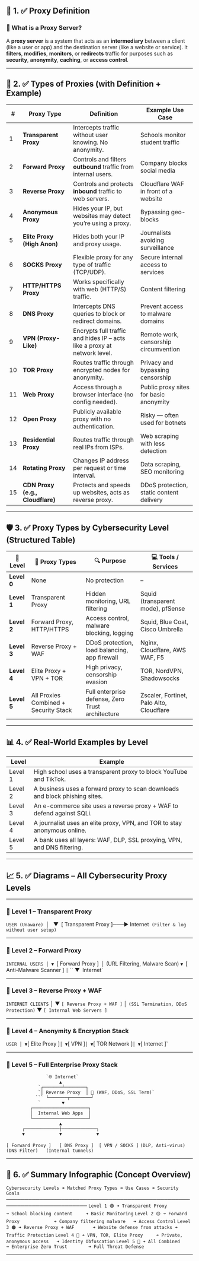 
## 🧠 1. ✅ Proxy Definition

### 🔐 What is a Proxy Server?

A **proxy server** is a system that acts as an **intermediary** between a client (like a user or app) and the destination server (like a website or service). It **filters**, **modifies**, **monitors**, or **redirects** traffic for purposes such as **security**, **anonymity**, **caching**, or **access control**.

---

## 🧩 2. ✅ Types of Proxies (with Definition + Example)

| #   | Proxy Type                       | Definition                                                               | Example Use Case                         |
| --- | -------------------------------- | ------------------------------------------------------------------------ | ---------------------------------------- |
| 1   | **Transparent Proxy**            | Intercepts traffic without user knowing. No anonymity.                   | Schools monitor student traffic          |
| 2   | **Forward Proxy**                | Controls and filters **outbound** traffic from internal users.           | Company blocks social media              |
| 3   | **Reverse Proxy**                | Controls and protects **inbound** traffic to web servers.                | Cloudflare WAF in front of a website     |
| 4   | **Anonymous Proxy**              | Hides your IP, but websites may detect you’re using a proxy.             | Bypassing geo-blocks                     |
| 5   | **Elite Proxy (High Anon)**      | Hides both your IP and proxy usage.                                      | Journalists avoiding surveillance        |
| 6   | **SOCKS Proxy**                  | Flexible proxy for any type of traffic (TCP/UDP).                        | Secure internal access to services       |
| 7   | **HTTP/HTTPS Proxy**             | Works specifically with web (HTTP/S) traffic.                            | Content filtering                        |
| 8   | **DNS Proxy**                    | Intercepts DNS queries to block or redirect domains.                     | Prevent access to malware domains        |
| 9   | **VPN (Proxy-Like)**             | Encrypts full traffic and hides IP – acts like a proxy at network level. | Remote work, censorship circumvention    |
| 10  | **TOR Proxy**                    | Routes traffic through encrypted nodes for anonymity.                    | Privacy and bypassing censorship         |
| 11  | **Web Proxy**                    | Access through a browser interface (no config needed).                   | Public proxy sites for basic anonymity   |
| 12  | **Open Proxy**                   | Publicly available proxy with no authentication.                         | Risky — often used for botnets           |
| 13  | **Residential Proxy**            | Routes traffic through real IPs from ISPs.                               | Web scraping with less detection         |
| 14  | **Rotating Proxy**               | Changes IP address per request or time interval.                         | Data scraping, SEO monitoring            |
| 15  | **CDN Proxy (e.g., Cloudflare)** | Protects and speeds up websites, acts as reverse proxy.                  | DDoS protection, static content delivery |

---

## 🛡️ 3. ✅ Proxy Types by Cybersecurity Level (Structured Table)

|🔐 **Level**|🧩 **Proxy Types**|🔍 **Purpose**|💻 **Tools / Services**|
|---|---|---|---|
|**Level 0**|None|No protection|–|
|**Level 1**|Transparent Proxy|Hidden monitoring, URL filtering|Squid (transparent mode), pfSense|
|**Level 2**|Forward Proxy, HTTP/HTTPS|Access control, malware blocking, logging|Squid, Blue Coat, Cisco Umbrella|
|**Level 3**|Reverse Proxy + WAF|DDoS protection, load balancing, app firewall|Nginx, Cloudflare, AWS WAF, F5|
|**Level 4**|Elite Proxy + VPN + TOR|High privacy, censorship evasion|TOR, NordVPN, Shadowsocks|
|**Level 5**|All Proxies Combined + Security Stack|Full enterprise defense, Zero Trust architecture|Zscaler, Fortinet, Palo Alto, Cloudflare|

---

## 📊 4. ✅ Real-World Examples by Level

|**Level**|**Example**|
|---|---|
|Level 1|High school uses a transparent proxy to block YouTube and TikTok.|
|Level 2|A business uses a forward proxy to scan downloads and block phishing sites.|
|Level 3|An e-commerce site uses a reverse proxy + WAF to defend against SQLi.|
|Level 4|A journalist uses an elite proxy, VPN, and TOR to stay anonymous online.|
|Level 5|A bank uses all layers: WAF, DLP, SSL proxying, VPN, and DNS filtering.|

---

## 📈 5. ✅ Diagrams – All Cybersecurity Proxy Levels

---

### 🧱 **Level 1 – Transparent Proxy**

`USER (Unaware)
   `│`
  ` ▼`
`[ Transparent Proxy ]───► Internet`
(Filter & log without user setup)`

---

### 🧱 **Level 2 – Forward Proxy**
`INTERNAL USERS
   │
   ▼
`[ Forward Proxy ]`
   `│  (URL Filtering, Malware Scan)
   `▼
`[ Anti-Malware Scanner ]
   `│`
  `` ▼`
   `Internet`


---

### 🧱 **Level 3 – Reverse Proxy + WAF**

`INTERNET CLIENTS`
     │
     ▼
`[ Reverse Proxy + WAF ]`
   │  `(SSL Termination, DDoS Protection)`
   ▼
`[ Internal Web Servers ]`

---

### 🧱 **Level 4 – Anonymity & Encryption Stack**

  ` USER
     │
     ▼
`[ Elite Proxy ]`
     │
     ▼
    `[ VPN ]`
     │
     ▼
 `[ TOR Network ]`
     │
     ▼
   `[ Internet ]`

---

### 🧱 **Level 5 – Full Enterprise Proxy Stack**

                   `🌐 Internet`
                        ▲
                `┌───────┴────────┐
                `│ Reverse Proxy  │ 🔐 (WAF, DDoS, SSL Term)`
               ``` └───────┬────────┘
                `        ▼
             ┌─────────────────────┐
             │  Internal Web Apps  │
             └─────────────────────┘
                        ▲
          ┌─────────────┼─────────────┐
          ▼             ▼             ▼
  `[ Forward Proxy ]   [ DNS Proxy ]  [ VPN / SOCKS ]`
  `(DLP, Anti-virus)   (DNS Filter)   (Internal tunnels)`


---

## 🧠 6. ✅ Summary Infographic (Concept Overview)

`Cybersecurity Levels ➜ Matched Proxy Types ➜ Use Cases ➜ Security Goals`
────────────────────────────────────────────────────────────────────────
`Level 1 🟢 ➜ Transparent Proxy         ➜ School blocking content     ➜ Basic Monitoring`
`Level 2 🟡 ➜ Forward Proxy             ➜ Company filtering malware   ➜ Access Control`
`Level 3 🟠 ➜ Reverse Proxy + WAF       ➜ Website defense from attacks ➜ Traffic Protection`
`Level 4 🔵 ➜ VPN, TOR, Elite Proxy     ➜ Private, anonymous access   ➜ Identity Obfuscation`
`Level 5 🔴 ➜ All Combined              ➜ Enterprise Zero Trust        ➜ Full Threat Defense`


---
